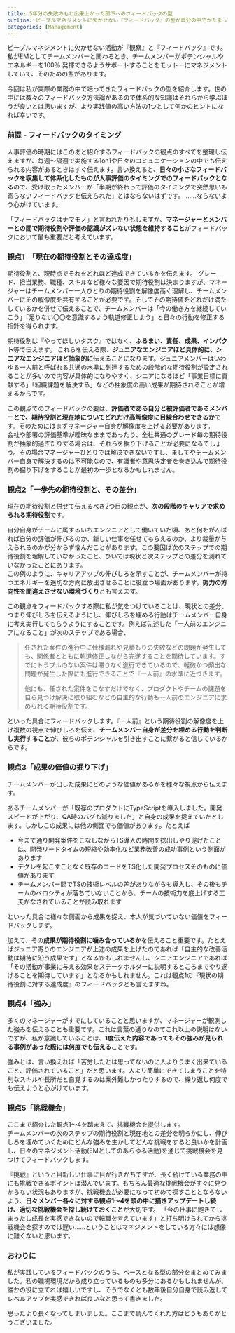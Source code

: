 ```yaml
---
title: 5年分の失敗のもと出来上がった部下へのフィードバックの型
outline: ピープルマネジメントに欠かせない『フィードバック』の型が自分の中でかたまってきました。実践の中で積み上げたフィードバックの型を5つの観点でまとめたので共有します。
categories: [Management]
---
```

ピープルマネジメントに欠かせない活動が『観察』と『フィードバック』です。
私がEMとしてチームメンバーと関わるとき、チームメンバーがポテンシャルやエネルギーを100％ 発揮できるようサポートすることをモットーにマネジメントしていて、そのための型があります。

今回は私が実際の業務の中で培ってきたフィードバックの型を紹介します。世の中には数々のフィードバック方法論があるので体系的な知識はそれらから学ぶほうが良いとは思いますが、より実践値の高い方法の1つとして何かのヒントになれば幸いです。

### 前提 - フィードバックのタイミング

人事評価の時期にはこのあと紹介するフィードバックの観点のすべてを整理し伝えますが、毎週〜隔週で実施する1on1や日々のコミュニケーションの中でも伝えられる内容があるときはすぐ伝えます。言い換えると、**日々の小さなフィードバックを収集して体系化したものが人事評価のタイミングでのフィードバックとなる**ので、受け取ったメンバーが「半期が終わって評価のタイミングで突然思いも寄らないフィードバックを伝えられた」とはならないはずです。 ……ならないよう心がけています。

「フィードバックはナマモノ」と言われたりもしますが、**マネージャーとメンバーとの間で期待役割や評価の認識がズレない状態を維持すること**がフィードバックにおいて最も重要だと考えています。

### 観点1　「現在の期待役割とその達成度」

期待役割と、現時点でそれをどれほど達成できているかを伝えます。
グレード、担当業務、職種、スキルなど様々な要因で期待役割は決まりますが、マネージャーはチームメンバー一人ひとりの期待役割を解像度高く理解し、チームメンバーにその解像度を共有することが必要です。そしてその期待値をどれだけ満たしているかを併せて伝えることで、チームメンバーは「今の働き方を継続していこう」「足りない〇〇を意識するよう軌道修正しよう」と日々の行動を修正する指針を得られます。

期待役割は『やってほしいタスク』ではなく、**ふるまい、責任、成果、インパクト**等で伝えます。
これらを伝える際、**ジュニアなエンジニアほど具体的に、シニアなエンジニアほど抽象的に**伝えることになります。ジュニアメンバーはいわゆる一人前と呼ばれる共通の水準に到達するための段階的な期待役割が設定されることが多いので内容が具体的になりやすく、シニアになるほど「事業目標に貢献する」「組織課題を解決する」などの抽象度の高い成果が期待されることが増えるからです。

この観点でのフィードバックの要は、**評価者である自分と被評価者であるメンバーとで、期待役割と現在地についてどれだけ高解像度に目線合わせできるか**です。そのためにはまずマネージャー自身が解像度を上げる必要があります。  
会社や部署の評価基準が曖昧なままであったり、全社共通のグレード毎の期待役割が抽象的過ぎたりする場合は、それらを掘り下げることが必要になるでしょう。その場合マネージャーひとりでは解決できないですし、ましてやチームメンバー自身で解決するのは不可能なので、有識者や意思決定者を巻き込んで期待役割の掘り下げをすることが最初の一歩となるかもしれません。


### 観点2「一歩先の期待役割と、その差分」

現在の期待役割と併せて伝えるべき2つ目の観点が、**次の段階のキャリアで求められる期待役割**です。

自分自身がチームに属するいちエンジニアとして働いていた頃、あと何をがんばれば自分の評価が伸びるのか、新しい仕事を任せてもらえるのか、より裁量が与えられるのかが分からず悩んだことがあります。この要因は次のステップでの期待役割を理解していなかったこと、ひいては現状と次ステップとの差分を測れていなかったことにあります。  
この例のように、キャリアアップの伸びしろを示すことが、チームメンバーが持つエネルギーを適切な方向に放出させることに役立つ場面があります。**努力の方向性を間違えさせない環境づくり**とも言えます。

この観点をフィードバックする際に私が気をつけていることは、現状との差分、つまり伸びしろを伝えるようにし、伸びしろを埋める行動はチームメンバー自身に考え実行してもらうようにすることです。例えば先述した「一人前のエンジニアになること」が次のステップである場合、

> 任された案件の進行中に仕様漏れや見積もりの失敗などの問題が発生しても、関係者とともに軌道修正しながら完遂することを期待しています。すでにトラブルのない案件は滞りなく進行できているので、軽微かつ頻出な問題が発生した際にも進行できることで『一人前』の水準に近づきます。
>
> 他にも、任された案件をこなすだけでなく、プロダクトやチームの課題を自ら見つけ解決に取り組むなどの自主的な行動も一人前のエンジニアに求められる期待役割です。

といった具合にフィードバックします。『一人前』という期待役割の解像度を上げ複数の視点で伸びしろを伝え、**チームメンバー自身が差分を埋める行動を判断し実行すること**が、彼らのポテンシャルを引き出すことに繋がると信じているからです。


### 観点3「成果の価値の掘り下げ」

チームメンバーが出した成果にどのような価値があるかを様々な視点から伝えます。

あるチームメンバーが「既存のプロダクトにTypeScriptを導入しました。開発スピードが上がり、QA時のバグも減りました」と自身の成果を捉えていたとします。しかしこの成果には他の側面でも価値があります。たとえば

* 今まで通り開発案件をこなしながらTS導入の時間を捻出しやり遂げたことは、開発リードタイムの短縮や効率化など業務改善の成功事例という側面があります
* デグレを起こすことなく既存のコードをTS化した開発プロセスそのものに価値があります
* チームメンバー間でTSの技術レベルの差がありながらも導入し、その後もチームのベロシティが落ちていないことから、チームの技術力を底上げする工夫がなされていることが読み取れます

といった具合に様々な側面から成果を捉え、本人が気づいていない価値をフィードバックします。

加えて、その**成果が期待役割に噛み合っているか**を伝えること重要です。たとえばジュニア寄りのエンジニアが上述の成果を上げたのであれば「自主的な改善活動は期待に沿う成果です」となるかもしれませんし、シニアエンジニアであれば「その活動が事業に与える効果をステークホルダーに説明するところまでやり遂げることを期待しています」となるかもしれません。これは観点1の『現状の期待役割に対する達成度』のフィードバックとも言えますね。

### 観点4「強み」

多くのマネージャーがすでにしていることと思いますが、マネージャーが観測した強みを伝えることも重要です。これは言葉の通りなのでこれ以上の説明はないですが、私が意識していることは、**1度伝えた内容であってもその強みが見られる事例があった際には何度でも伝える**ことです。

強みとは、言い換えれば「苦労したとは思ってないのに人よりうまく出来ていること、評価されていること」だと思います。人より簡単にできてしまうことを特別なスキルや長所だと自覚するのは案外難しかったりするので、繰り返し何度でも伝えようと心がけています。

### 観点5「挑戦機会」

ここまで紹介した観点1〜4を踏まえて、挑戦機会を提供します。  
チームメンバーの次のステップの期待役割と現在地との差分を明らかにし、伸びしろを埋めていくためにどんな強みを生かしてどんな挑戦をすると良いかを計画し、日々のマネジメント活動(EMとしてのあらゆる活動)を通じて挑戦機会を見つけてフィードバックします。

『挑戦』というと目新しい仕事に目が行きがちですが、長く続けている業務の中にも挑戦できるポイントは潜んでいます。もちろん最適な挑戦機会がすぐに見つからない状況もありますが、挑戦機会が必要になって初めて探すこととならないよう、**日々メンバー各々に対する観点1〜4を頭の中に描きアップデートし続け、適切な挑戦機会を探し続けておくこと**が大切です。
「今の仕事に飽きてしまったし成長を実感できないので転職を考えています」と打ち明けられてから挑戦機会を探すのでは遅い……ということはマネジメントをしている方々には想像に難くないと思います。


### おわりに

私が実践しているフィードバックのうち、ベースとなる型の部分をまとめてみました。私の職場環境だから成り立っているものも多分にあるかもしれませんが、誰かの役に立てれば嬉しいですし、そうでなくとも数年後自分自身で読み返してレベルアップを実感できれば良いなと思って書きました。

思ったより長くなってしまいました。ここまで読んでくれた方はどうもありがとうございました。
